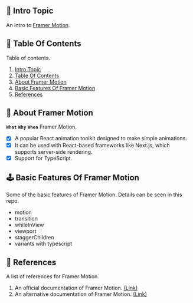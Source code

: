 <!-- START Project Title -->
## 📢 Intro Topic
An intro to [Framer Motion](https://www.framer.com/motion/).
<!-- END Project Title -->

<!-- START Table Of Contents -->
## 📌 Table Of Contents
Table of contents.

1. [Intro Topic](#-intro-topic)
2. [Table Of Contents](#-table-of-contents)
3. [About Framer Motion](#-about-framer-motion)
4. [Basic Features Of Framer Motion](#%EF%B8%8F-basic-features-of-framer-motion)
5. [References](#-references)

<a align="right" href="#-project-title">
  <img align="right" width="16" src="https://user-images.githubusercontent.com/92319348/202473243-8f547c67-ab8a-4fb1-821e-75e83ff6b097.png" />
</a>
<!-- END Table Of Contents -->

<!-- START About Project -->
## 🚀 About Framer Motion
**`What`** **`Why`** **`When`** Framer Motion.

- [x] A popular React animation toolkit designed to make simple animations.
- [x] It can be used with React-based frameworks like Next.js, which supports server-side rendering.
- [x] Support for TypeScript.

<a align="right" href="#-project-title">
  <img align="right" width="16" src="https://user-images.githubusercontent.com/92319348/202473243-8f547c67-ab8a-4fb1-821e-75e83ff6b097.png" />
</a>
<!-- END About Project -->

<!-- START Technology Stack -->
## 🕹️ Basic Features Of Framer Motion
Some of the basic features of Framer Motion. Details can be seen in this repo.
- motion
- transition
- whileInView
- viewport
- staggerChildren
- variants with typescript

<a align="right" href="#-project-title">
  <img align="right" width="16" src="https://user-images.githubusercontent.com/92319348/202473243-8f547c67-ab8a-4fb1-821e-75e83ff6b097.png" />
</a>
<!-- END Technology Stack -->

<!-- START References -->
## 🔎 References
A list of references for Framer Motion.
1. An official documentation of Framer Motion. [(Link)](https://www.framer.com/motion/) 
2. An alternative documentation of Framer Motion. [(Link)](https://framerbook.com/) 

<a align="right" href="#-project-title">
  <img align="right" width="16" src="https://user-images.githubusercontent.com/92319348/202473243-8f547c67-ab8a-4fb1-821e-75e83ff6b097.png" />
</a>
<!-- END References -->


